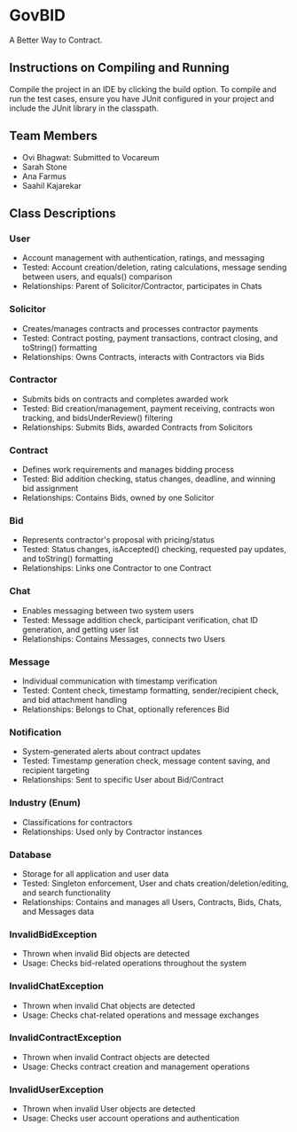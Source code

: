 # GovBID 
A Better Way to Contract.

## Instructions on Compiling and Running
   Compile the project in an IDE by clicking the build option. To compile and run the test cases, ensure you have JUnit configured in your project and include the JUnit library in the classpath.

## Team Members
- Ovi Bhagwat: Submitted to Vocareum
- Sarah Stone
- Ana Farmus
- Saahil Kajarekar

## Class Descriptions

### User
- Account management with authentication, ratings, and messaging
- Tested: Account creation/deletion, rating calculations, message sending between users, and equals() comparison
- Relationships: Parent of Solicitor/Contractor, participates in Chats

### Solicitor
- Creates/manages contracts and processes contractor payments
- Tested: Contract posting, payment transactions, contract closing, and toString() formatting
- Relationships: Owns Contracts, interacts with Contractors via Bids

### Contractor
- Submits bids on contracts and completes awarded work
- Tested: Bid creation/management, payment receiving, contracts won tracking, and bidsUnderReview() filtering
- Relationships: Submits Bids, awarded Contracts from Solicitors

### Contract
- Defines work requirements and manages bidding process
- Tested: Bid addition checking, status changes, deadline, and winning bid assignment
- Relationships: Contains Bids, owned by one Solicitor

### Bid
- Represents contractor's proposal with pricing/status
- Tested: Status changes, isAccepted() checking, requested pay updates, and toString() formatting
- Relationships: Links one Contractor to one Contract

### Chat
- Enables messaging between two system users
- Tested: Message addition check, participant verification, chat ID generation, and getting user list
- Relationships: Contains Messages, connects two Users

### Message
- Individual communication with timestamp verification
- Tested: Content check, timestamp formatting, sender/recipient check, and bid attachment handling
- Relationships: Belongs to Chat, optionally references Bid

### Notification
- System-generated alerts about contract updates
- Tested: Timestamp generation check, message content saving, and recipient targeting
- Relationships: Sent to specific User about Bid/Contract

### Industry (Enum)
- Classifications for contractors
- Relationships: Used only by Contractor instances

### Database
- Storage for all application and user data
- Tested: Singleton enforcement, User and chats creation/deletion/editing, and search functionality
- Relationships: Contains and manages all Users, Contracts, Bids, Chats, and Messages data

### InvalidBidException
- Thrown when invalid Bid objects are detected
- Usage: Checks bid-related operations throughout the system

### InvalidChatException
- Thrown when invalid Chat objects are detected
- Usage: Checks chat-related operations and message exchanges

### InvalidContractException
- Thrown when invalid Contract objects are detected
- Usage: Checks contract creation and management operations

### InvalidUserException
- Thrown when invalid User objects are detected
- Usage: Checks user account operations and authentication